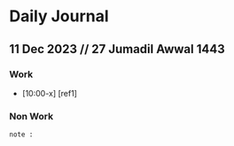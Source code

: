 # Daily Journal

 ## 11 Dec 2023 // 27 Jumadil Awwal 1443
 
### Work
- [10:00-x] [ref1] 

### Non Work

``` 
note : 

```
<!--stackedit_data:
eyJoaXN0b3J5IjpbLTEyMjMwNDg5ODUsMTUzMTU2MzU4NSwzMD
MyNDg4MzksLTEzNjQ2ODM5MzldfQ==
-->
